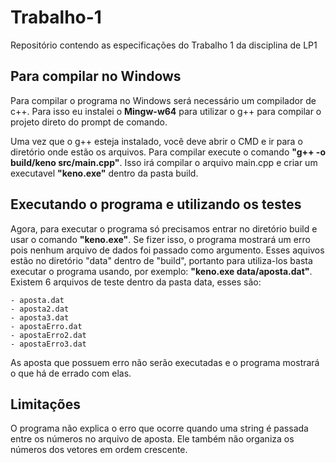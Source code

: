 # Trabalho-1
Repositório contendo as especificações do Trabalho 1 da disciplina de LP1

## Para compilar no Windows

Para compilar o programa no Windows será necessário um compilador de c++. Para isso eu instalei o **Mingw-w64** para utilizar o g++ para compilar o projeto direto do prompt de comando.

Uma vez que o g++ esteja instalado, você deve abrir o CMD e ir para o diretório onde estão os arquivos.
Para compilar execute o comando **"g++ -o build/keno src/main.cpp"**. Isso irá compilar o arquivo main.cpp e criar um executavel **"keno.exe"** dentro da pasta build. 

## Executando o programa e utilizando os testes

Agora, para executar o programa só precisamos entrar no diretório build e usar o comando **"keno.exe"**. Se fizer isso, o programa mostrará um erro pois nenhum arquivo  de dados foi passado como argumento. Esses aquivos estão no diretório "data" dentro de "build", portanto para utiliza-los basta executar o programa usando, por exemplo: **"keno.exe data/aposta.dat"**. Existem 6 arquivos de teste dentro da pasta data, esses são:

    - aposta.dat
    - aposta2.dat
    - aposta3.dat
    - apostaErro.dat
    - apostaErro2.dat
    - apostaErro3.dat

As aposta que possuem erro não serão executadas e o programa mostrará o que há de errado com elas.

## Limitações 

O programa não explica o erro que ocorre quando uma string é passada entre os números no arquivo de aposta. Ele também não organiza os números dos vetores em ordem crescente.